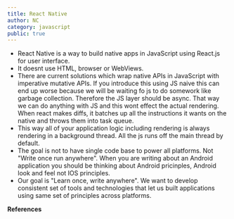 ```yaml
---
title: React Native
author: NC
category: javascript
public: true
---
```




- React Native is a way to build native apps in JavaScript using React.js for user interface.
- It doesnt use HTML, browser or WebViews.
- There are current solutions which wrap native APIs in JavaScript with imperative mutative APIs. If you introduce this using JS naive this can end up worse because we will be waiting fo js to do somework like garbage collection. Therefore the JS layer should be async. That way we can do anything with JS and this wont effect the actual rendering. When react makes diffs, it batches up all the instructions it wants on the native and throws them into task queue.
- This way all of your application logic including rendering is always rendering in a background thread. All the js runs off the main thread by default.
- The goal is not to have single code base to power all platforms. Not "Write once run anywhere". When you are writing about an Android application you should be thinking about Android pricinples, Android look and feel not IOS principles.
- Our goal is "Learn once, write anywhere". We want to develop consistent set of tools and technologies that let us built applications using same set of principles across platforms.

**References**
